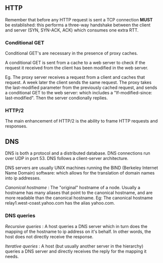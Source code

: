 ## HTTP

Remember that before any HTTP request is sent a TCP connection **MUST** be established: this performs a three-way handshake between the client and server (SYN, SYN-ACK, ACK) which consumes one extra RTT.

### Conditional GET

Conditional GET's are necessary in the presence of proxy caches.

A conditional GET is sent from a cache to a web server to check if the request it received from the client has been modified in the web server.

Eg. The proxy server receives a request from a client and caches that request. A week later the client sends the same request. The proxy takes the last-modified parameter from the previously cached request, and sends a conditional GET to the web server: which includes a "If-modified-since: last-modified". Then the server condionally replies.

### HTTP/2

The main enhancement of HTTP/2 is the ability to frame HTTP requests and responses.

## DNS

DNS is both a protocol and a distributed database. 
DNS connections run over UDP in port 53.
DNS follows a client-server architecture.

DNS servers are usually UNIX machines running the BIND (Berkeley Internet Name Domain) software: which allows for the translation of domain names into ip addresses.

*Canonical hostname* : The "original" hostname of a node. Usually a hostname has many aliases that point to the canonical hostname, and are more readable than the canonical hostname. Eg: The canonical hostname relay1.west-coast.yahoo.com has the alias yahoo.com.

### DNS queries

*Recursive queries* : A host queries a DNS server which in turn does the mapping of the hostname to ip address on it's behalf. In other words, the host does not directly receive the response.

*Iterative queries* : A host (but usually another server in the hierarchy) queries a DNS server and directly receives the reply for the mapping it needs.